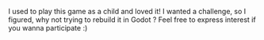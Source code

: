 I used to play this game as a child and loved it! I wanted a challenge, so I figured, why not trying to rebuild it in Godot ? Feel free to express interest if you wanna participate :)
